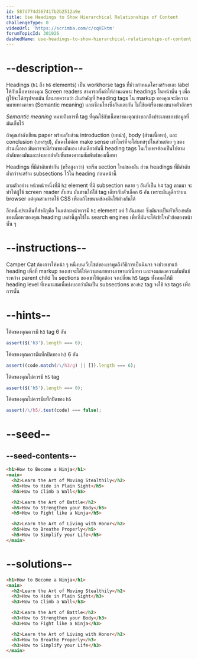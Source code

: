 ```yaml
---
id: 587d774d367417b2b2512a9e
title: Use Headings to Show Hierarchical Relationships of Content
challengeType: 0
videoUrl: 'https://scrimba.com/c/cqVEktm'
forumTopicId: 301026
dashedName: use-headings-to-show-hierarchical-relationships-of-content
---
```


# --description--

Headings (`h1` ถึง `h6` elements) เป็น workhorse tags ที่ช่วยกำหนดโครงสร้างและ label ให้กับเนื้อหาของคุณ
Screen readers สามารถตั้งค่าให้อ่านเฉพาะ  headings ในหน้านั้น ๆ เพื่อผู้ใช้จะได้สรุปจากมัน
นี่หมายความว่า มันสำคัญที่ heading tags ใน markup ของคุณจะมีความหมายทางภาษา (Semantic meaning) และเชื่อมโยงซึ่งกันและกัน ไม่ใช้แค่เรื่องของขนาดตัวอักษร

*Semantic meaning* หมายถึงการที่ tag ที่คุณใช้กับเนื้อหาของคุณบ่งบอกถึงประเภทของข้อมูลที่มันเก็บไว้

ถ้าคุณกำลังเขียน paper พร้อมกับส่วน introduction (บทนำ), body (ส่วนเนื้อหา), และ conclusion (บทสรุป), มันคงไม่ค่อย make sense เท่าไหร่ที่จะใส่บทสรุปในส่วนย่อย ๆ ของส่วนเนื้อหา มันควรจะมีส่วนของมันเอง
เช่นเดียวกันนี้  heading tags ในเว็บเพจต้องเป็นไปตามลำดับของมันและบ่งบอกลำดับขั้นของความสัมพันธ์ของเนื้อหา 

Headings ที่มีลำดับเท่ากัน (หรือสูงกว่า) จะเริ่ม section ใหม่ของมัน ส่วน headings ที่มีลำดับต่ำกว่าจะสร้าง subsections ไว้ใน heading ก่อนหน้านี้

ตามตัวอย่าง หน้าหน้าหนึ่งที่มี  `h2` element ที่มี subsection หลาย ๆ อันที่เป็น `h4` tag ตามมา จะทำให้ผุู้ใช้ screen reader สับสน
มันชวนให้ใช้ tag เดียวกับตัวเลือก 6 อัน เพราะมันดูดีกว่าบน browser แต่คุณสามารถใช้ CSS เพื่อแก้ไขขนาดข้องมันให้ต่างกันได้

อีกหนึ่งประเด็นที่สำคัญคือ ในแต่ละหน้าควรมี `h1` element แค่ 1 อันเสมอ ซึ่งมันจะเป็นหัวเรื่องหลักของเนื้อหาของคุณ
heading เหล่านี้ถูกใช้ใน search engines เพื่อที่มันจะได้เข้าใจหัวข้อของหน้านั้น ๆ 
# --instructions--

Camper Cat ต้องการให้หน้า ๆ หนึ่งบนเว็บไซต์ของเขาพูดถึงวิธีการเป็นนินจา 
จงช่วยเขาแก้ heading เพื่อที่ markup ของเขาจะได้ให้ความหมายทางภาษาแก่เนื้อหา 
และจงแสดงความสัมพันธ์ระหว่าง parent child ใน sections ของเขาให้ถูกต้อง
จงเปลี่ยน `h5` tags ทั้งหมดให้มี heading level ที่เหมาะสมเพื่อบ่งบอกว่ามันเป็น subsections ของ`h2` tag จงใช้ `h3` tags เพื่อการนั้น

# --hints--

โค้ดของคุณควรมี `h3` tag 6 อัน

```js
assert($('h3').length === 6);
```

โค้ดของคุณควรมีแท็กปิดของ `h3` 6 อัน

```js
assert((code.match(/\/h3/g) || []).length === 6);
```

โค้ดของคุณไม่ควรมี `h5` tag

```js
assert($('h5').length === 0);
```

โค้ดของคุณไม่ควรมีแท็กปิดของ `h5`

```js
assert(/\/h5/.test(code) === false);
```

# --seed--

## --seed-contents--

```html
<h1>How to Become a Ninja</h1>
<main>
  <h2>Learn the Art of Moving Stealthily</h2>
  <h5>How to Hide in Plain Sight</h5>
  <h5>How to Climb a Wall</h5>

  <h2>Learn the Art of Battle</h2>
  <h5>How to Strengthen your Body</h5>
  <h5>How to Fight like a Ninja</h5>

  <h2>Learn the Art of Living with Honor</h2>
  <h5>How to Breathe Properly</h5>
  <h5>How to Simplify your Life</h5>
</main>
```

# --solutions--

```html
<h1>How to Become a Ninja</h1>
<main>
  <h2>Learn the Art of Moving Stealthily</h2>
  <h3>How to Hide in Plain Sight</h3>
  <h3>How to Climb a Wall</h3>

  <h2>Learn the Art of Battle</h2>
  <h3>How to Strengthen your Body</h3>
  <h3>How to Fight like a Ninja</h3>

  <h2>Learn the Art of Living with Honor</h2>
  <h3>How to Breathe Properly</h3>
  <h3>How to Simplify your Life</h3>
</main>
```
